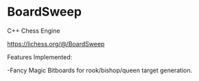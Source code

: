 # BoardSweep

C++ Chess Engine

https://lichess.org/@/BoardSweep

Features Implemented:

-Fancy Magic Bitboards for rook/bishop/queen 
target generation.
